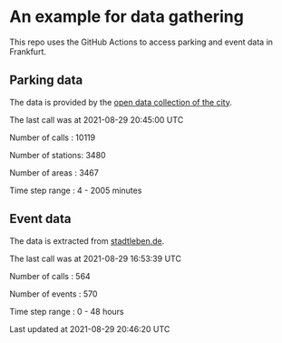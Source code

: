 # An example for data gathering

This repo uses the GitHub Actions to access parking and event data in Frankfurt.

## Parking data
The data is provided by the [open data collection of the city](https://www.offenedaten.frankfurt.de/).

The last call was at 2021-08-29 20:45:00 UTC

Number of calls   : 10119

Number of stations:  3480

Number of areas   :  3467

Time step range   :     4 -  2005 minutes


## Event data
The data is extracted from [stadtleben.de](https://stadtleben.de/frankfurt/).

The last call was at 2021-08-29 16:53:39 UTC

Number of calls   : 564

Number of events  : 570

Time step range   :   0 -  48 hours


Last updated at 2021-08-29 20:46:20 UTC
